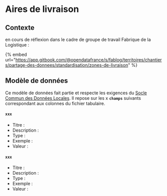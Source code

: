 # Aires de livraison

## Contexte

en cours de réflexion dans le cadre de groupe de travail Fabrique de la Logistique :

{% embed url="https://app.gitbook.com/@opendatafrance/s/fablog/territoires/chantiers/partage-des-donnees/standardisation/zones-de-livraison" %}









## Modèle de données

Ce modèle de données fait partie et respecte les exigences du [Socle Commun des Données Locales](). Il repose sur les x **`champs`** suivants correspondant aux colonnes du fichier tabulaire.

#### `xxx` <a id="collnom"></a>

* Titre : 
* Description : 
* Type : 
* Exemple : 
* Valeur : 

#### `xxx` <a id="collnom"></a>

* Titre : 
* Description : 
* Type : 
* Exemple : 
* Valeur : 

